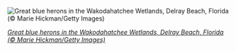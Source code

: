 
![Great blue herons in the Wakodahatchee Wetlands, Delray Beach, Florida (© Marie Hickman/Getty Images)](https://cn.bing.com//th?id=OHR.Wakodahatchee_EN-US0593250314_1920x1080.jpg&rf=LaDigue_1920x1080.jpg&pid=hp)

*[Great blue herons in the Wakodahatchee Wetlands, Delray Beach, Florida (© Marie Hickman/Getty Images)](https://www.bing.com/search?q=great+blue+heron&form=hpcapt&filters=HpDate%3a%2220210307_0800%22)*
